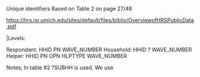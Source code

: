 Unique identifiers
Based on Table 2 on page 27/48

https://hrs.isr.umich.edu/sites/default/files/biblio/OverviewofHRSPublicData.pdf

|Levels:

Respondent: HHID PN WAVE_NUMBER
Household:  HHID ?  WAVE_NUMBER
Helper: HHID PN OPN HLPTYPE WAVE_NUMBER


Notes;
 In table #2 ?SUBHH is used. We use 